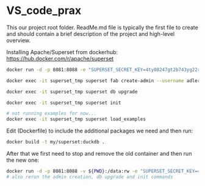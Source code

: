 # VS_code_prax

This our project root folder. ReadMe.md file is typically the first file to create and should contain a brief description of the project and high-level overview.

Installing Apache/Superset from dockerhub: https://hub.docker.com/r/apache/superset
```bash
docker run -d -p 8081:8088 -e "SUPERSET_SECRET_KEY=4ty08247gt2b743yg22r3g245uy" --name superset_tmp apache/superset:master-py310-arm

docker exec -it superset_tmp superset fab create-admin --username adler --firstname Priit --lastname Adler --email adler@ut.ee --password minu_parool_1

docker exec -it superset_tmp superset db upgrade

docker exec -it superset_tmp superset init

# not running examples for now...
docker exec -it superset_tmp superset load_examples
```

Edit (Dockerfile) to include the additional packages we need and then run:
```bash
docker build -t my/superset:duckdb .
```

After that we first need to stop and remove the old container and then run the new one:
```bash
docker run -d -p 8081:8088 -v ${PWD}:/data:rw -e "SUPERSET_SECRET_KEY=4ty08247gt2b743yg22r3g245uy" --name superset_tmp my/superset:duckdb
# also rerun the admin creation, db upgrade and init commands
```
